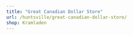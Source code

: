 ```yaml
---
title: "Great Canadian Dollar Store"
url: /huntsville/great-canadian-dollar-store/
shop: Kramladen
---
```


